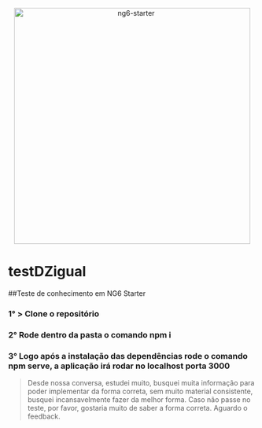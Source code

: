 <p align="center">
  <img src="https://cloud.githubusercontent.com/assets/1016365/9864650/93a5660a-5b00-11e5-8716-a0d538d12913.png" alt="ng6-starter" width="480px;" >
  <!-- old img url: http://res.cloudinary.com/angularclass/image/upload/v1431802814/ng6_vrmd60.png -->
</p>

# testDZigual

##Teste de conhecimento em NG6 Starter

### 1° > Clone o repositório

### 2° Rode dentro da pasta o comando npm i

### 3° Logo após a instalação das dependências rode o comando npm serve, a aplicação irá rodar no localhost porta 3000

>Desde nossa conversa, estudei muito, busquei muita informação para poder implementar da forma correta, sem muito material consistente, busquei incansavelmente fazer da melhor forma.
> Caso não passe no teste, por favor, gostaria muito de saber a forma correta. Aguardo o feedback.
